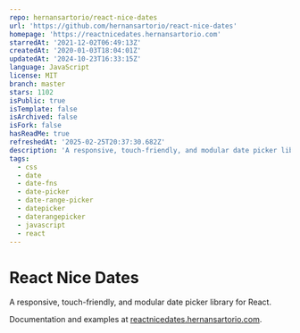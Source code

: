 ```yaml
---
repo: hernansartorio/react-nice-dates
url: 'https://github.com/hernansartorio/react-nice-dates'
homepage: 'https://reactnicedates.hernansartorio.com'
starredAt: '2021-12-02T06:49:13Z'
createdAt: '2020-01-03T18:04:01Z'
updatedAt: '2024-10-23T16:33:15Z'
language: JavaScript
license: MIT
branch: master
stars: 1102
isPublic: true
isTemplate: false
isArchived: false
isFork: false
hasReadMe: true
refreshedAt: '2025-02-25T20:37:30.682Z'
description: 'A responsive, touch-friendly, and modular date picker library for React.'
tags:
  - css
  - date
  - date-fns
  - date-picker
  - date-range-picker
  - datepicker
  - daterangepicker
  - javascript
  - react
---
```


# React Nice Dates

A responsive, touch-friendly, and modular date picker library for React.

Documentation and examples at [reactnicedates.hernansartorio.com](https://reactnicedates.hernansartorio.com).
